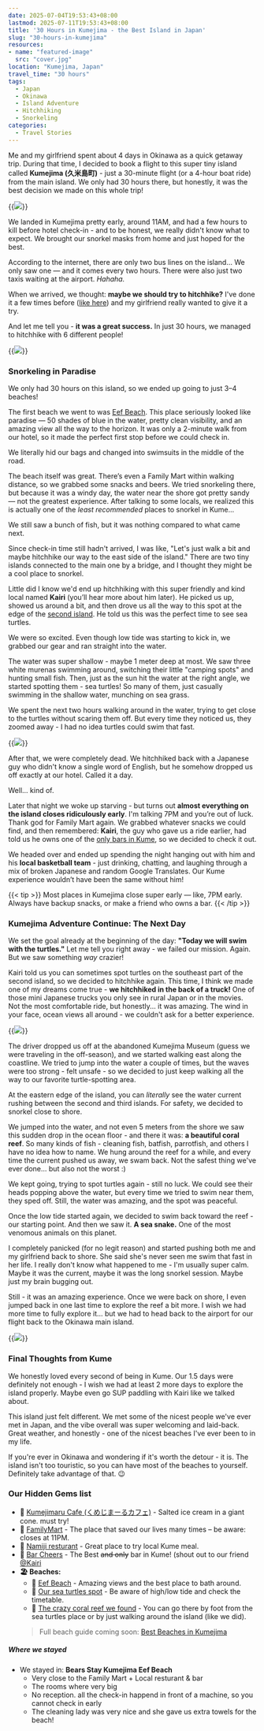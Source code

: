```yaml
---
date: 2025-07-04T19:53:43+08:00
lastmod: 2025-07-11T19:53:43+08:00
title: '30 Hours in Kumejima - the Best Island in Japan'
slug: "30-hours-in-kumejima"
resources:
- name: "featured-image"
  src: "cover.jpg"
location: "Kumejima, Japan"
travel_time: "30 hours"
tags:
  - Japan
  - Okinawa
  - Island Adventure
  - Hitchhiking
  - Snorkeling
categories:
  - Travel Stories
---
```


Me and my girlfriend spent about 4 days in Okinawa as a quick getaway trip.
During that time, I decided to book a flight to this super tiny island called
**Kumejima (久米島町)** - just a 30-minute flight (or a 4-hour boat ride) from
the main island. We only had 30 hours there, but honestly, it was the best
decision we made on this whole trip!

{{<img src="plane.jpg" caption="Our tiny 40-seater airplane" >}}

We landed in Kumejima pretty early, around 11AM, and had a few hours to kill
before hotel check-in - and to be honest, we really didn't know what to expect.
We brought our snorkel masks from home and just hoped for the best.

According to the internet, there are only two bus lines on the island... We only
saw one — and it comes every two hours. There were also just two taxis waiting
at the airport. _Hahaha._

When we arrived, we thought: **maybe we should try to hitchhike?** I've done it
a few times before ([like here](/travel/404)) and my girlfriend really wanted to
give it a try.

And let me tell you - **it was a great success.** In just 30 hours, we managed
to hitchhike with 6 different people!

{{<img src="first-hitchike.jpg" caption="First hitchhike - with a marine biologist who was on our flight">}}

### Snorkeling in Paradise

We only had 30 hours on this island, so we ended up going to just 3–4 beaches!

The first beach we went to was
[Eef Beach](https://maps.app.goo.gl/W2KQ57fLT64S15JSA). This place seriously
looked like paradise — 50 shades of blue in the water, pretty clean visibility,
and an amazing view all the way to the horizon. It was only a 2-minute walk from
our hotel, so it made the perfect first stop before we could check in.

We literally hid our bags and changed into swimsuits in the middle of the road.

The beach itself was great. There’s even a Family Mart within walking distance,
so we grabbed some snacks and beers. We tried snorkeling there, but because it
was a windy day, the water near the shore got pretty sandy — not the greatest
experience. After talking to some locals, we realized this is actually one of
the _least recommended_ places to snorkel in Kume...

We still saw a bunch of fish, but it was nothing compared to what came next.

Since check-in time still hadn't arrived, I was like, "Let's just walk a bit and
maybe hitchhike our way to the east side of the island." There are two tiny
islands connected to the main one by a bridge, and I thought they might be a
cool place to snorkel.

Little did I know we'd end up hitchhiking with this super friendly and kind
local named **Kairi** (you’ll hear more about him later). He picked us up,
showed us around a bit, and then drove us all the way to this spot at the edge
of the [second island](https://maps.app.goo.gl/xwuaPjyTaL3FW3v37). He told us
this was the perfect time to see sea turtles.

We were so excited. Even though low tide was starting to kick in, we grabbed our
gear and ran straight into the water.

The water was super shallow - maybe 1 meter deep at most. We saw three white
murenas swimming around, switching their little "camping spots" and hunting
small fish. Then, just as the sun hit the water at the right angle, we started
spotting them - sea turtles! So many of them, just casually swimming in the
shallow water, munching on sea grass.

We spent the next two hours walking around in the water, trying to get close to
the turtles without scaring them off. But every time they noticed us, they
zoomed away - I had no idea turtles could swim that fast.

{{<img src="beach1.jpg" caption="The beach across the road from our hotel">}}

After that, we were completely dead. We hitchhiked back with a Japanese guy who
didn't know a single word of English, but he somehow dropped us off exactly at
our hotel. Called it a day.

Well... kind of.

Later that night we woke up starving - but turns out **almost everything on the
island closes ridiculously early**. I'm talking 7PM and you’re out of luck.
Thank god for Family Mart again. We grabbed whatever snacks we could find, and
then remembered: **Kairi**, the guy who gave us a ride earlier, had told us he
owns one of the [only bars in Kume](https://maps.app.goo.gl/jow1sUtRTk8AD8KJA),
so we decided to check it out.

We headed over and ended up spending the night hanging out with him and his
**local basketball team** - just drinking, chatting, and laughing through a mix
of broken Japanese and random Google Translates. Our Kume experience wouldn’t
have been the same without him!

{{< tip >}} Most places in Kumejima close super early — like, 7PM early. Always
have backup snacks, or make a friend who owns a bar. {{< /tip >}}

### Kumejima Adventure Continue: The Next Day

We set the goal already at the beginning of the day: **"Today we will swim with
the turtles."** Let me tell you right away - we failed our mission. Again. But
we saw something _way_ crazier!

Kairi told us you can sometimes spot turtles on the southeast part of the second
island, so we decided to hitchhike again. This time, I think we made one of my
dreams come true - **we hitchhiked in the back of a truck!** One of those mini
Japanese trucks you only see in rural Japan or in the movies. Not the most
comfortable ride, but honestly... it was amazing. The wind in your face, ocean
views all around - we couldn't ask for a better experience.

{{<img src="truck.jpg" caption="Amazing experience">}}

The driver dropped us off at the abandoned Kumejima Museum (guess we were
traveling in the off-season), and we started walking east along the coastline.
We tried to jump into the water a couple of times, but the waves were too
strong - felt unsafe - so we decided to just keep walking all the way to our
favorite turtle-spotting area.

At the eastern edge of the island, you can _literally_ see the water current
rushing between the second and third islands. For safety, we decided to snorkel
close to shore.

We jumped into the water, and not even 5 meters from the shore we saw this
sudden drop in the ocean floor - and there it was: **a beautiful coral reef**.
So many kinds of fish - cleaning fish, batfish, parrotfish, and others I have no
idea how to name. We hung around the reef for a while, and every time the
current pushed us away, we swam back. Not the safest thing we've ever done...
but also not the worst :)

We kept going, trying to spot turtles again - still no luck. We could see their
heads popping above the water, but every time we tried to swim near them, they
sped off. Still, the water was amazing, and the spot was peaceful.

Once the low tide started again, we decided to swim back toward the reef - our
starting point. And then we saw it. **A sea snake.** One of the most venomous
animals on this planet.

I completely panicked (for no legit reason) and started pushing both me and my
girlfriend back to shore. She said she's never seen me swim that fast in her
life. I really don't know what happened to me - I'm usually super calm. Maybe it
was the current, maybe it was the long snorkel session. Maybe just my brain
bugging out.

Still - it was an amazing experience. Once we were back on shore, I even jumped
back in one last time to explore the reef a bit more. I wish we had more time to
fully explore it... but we had to head back to the airport for our flight back
to the Okinawa main island.

{{<img src="beach2.jpg" caption="The coastlines between two of the small islands in Kume">}}

### Final Thoughts from Kume

We honestly loved every second of being in Kume. Our 1.5 days were definitely
not enough - I wish we had at least 2 more days to explore the island properly.
Maybe even go SUP paddling with Kairi like we talked about.

This island just felt different. We met some of the nicest people we've ever met
in Japan, and the vibe overall was super welcoming and laid-back. Great weather,
and honestly - one of the nicest beaches I've ever been to in my life.

If you're ever in Okinawa and wondering if it's worth the detour - it is. The
island isn't too touristic, so you can have most of the beaches to yourself.
Definitely take advantage of that. 😉

### Our Hidden Gems list

- 🍦
  [Kumejimaru Cafe (くめじまーるカフェ)](https://maps.app.goo.gl/JGNr577QPJM2upbe9) -
  Salted ice cream in a giant cone. must try!
- 🏪 [FamilyMart](https://maps.app.goo.gl/fj6jyqhX7P8m3fXEA) - The place that
  saved our lives many times – be aware: closes at 11PM.
- 🍜 [Namiji resturant](https://maps.app.goo.gl/mLBgT86jMnRHBoLh6) - Great place
  to try local Kume meal.
- 🍻 [Bar Cheers](https://maps.app.goo.gl/wkaYX9maJ1QZ4w97A) - The Best ~~and
  only~~ bar in Kume! (shout out to our friend
  [@Kairi](https://www.instagram.com/9_kairi_kyrie_9/)
- **🏖️ Beaches:**
  - 🌊 [Eef Beach](https://maps.app.goo.gl/qcjAje61gXbxXvU6A) - Amazing views
    and the best place to bath around.
  - 🐢 [Our sea turtles spot](https://maps.app.goo.gl/d48iN6VafhKGpHWX7) - Be
    aware of high/low tide and check the timetable.
  - 🪸
    [The crazy coral reef we found](https://maps.app.goo.gl/rUkS3EDdhrvELZGq6) -
    You can go there by foot from the sea turtles place or by just walking
    around the island (like we did).
  > Full beach guide coming soon:
  > [Best Beaches in Kumejima](/guides/japan/best-beaches-in-kumejima)

##### Where we stayed

- We stayed in: **Bears Stay Kumejima Eef Beach**
  - Very close to the Family Mart + Local resturant & bar
  - The rooms where very big
  - No reception. all the check-in happend in front of a machine, so you cannot
    check in early
  - The cleaning lady was very nice and she gave us extra towels for the beach!
